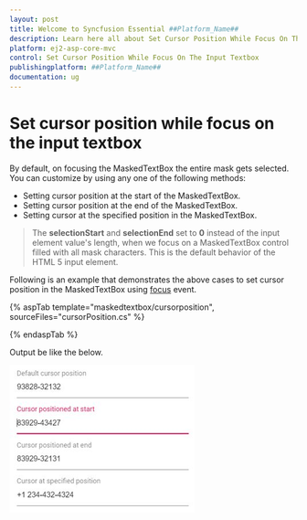 ```yaml
---
layout: post
title: Welcome to Syncfusion Essential ##Platform_Name##
description: Learn here all about Set Cursor Position While Focus On The Input Textbox of Syncfusion Essential ##Platform_Name## widgets based on HTML5 and jQuery.
platform: ej2-asp-core-mvc
control: Set Cursor Position While Focus On The Input Textbox
publishingplatform: ##Platform_Name##
documentation: ug
---
```


# Set cursor position while focus on the input textbox

By default, on focusing the MaskedTextBox the entire mask gets selected. You can customize by using any one of the following methods:

* Setting cursor position at the start of the MaskedTextBox.
* Setting cursor position at the end of the MaskedTextBox.
* Setting cursor at the specified position in the MaskedTextBox.

> The **selectionStart** and **selectionEnd** set to **0** instead of the input element value's length, when we focus on a MaskedTextBox control filled with all mask characters. This is the default behavior of the HTML 5 input element.

Following is an example that demonstrates the above cases to set cursor position in the MaskedTextBox using [focus](https://help.syncfusion.com/cr/aspnetcore-js2/Syncfusion.EJ2.Inputs.MaskedTextBox.html#Syncfusion_EJ2_Inputs_MaskedTextBox_Focus) event.

{% aspTab template="maskedtextbox/cursorposition", sourceFiles="cursorPosition.cs" %}

{% endaspTab %}

Output be like the below.

![MaskedTextBox Sample](../images/cursor-position.png)